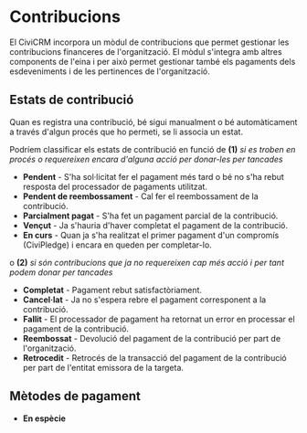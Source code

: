 # Contribucions

El CiviCRM incorpora un mòdul de contribucions que permet gestionar les contribucions financeres de l'organització. El mòdul s'integra amb altres components de l'eina i per això permet gestionar també els pagaments dels esdeveniments i de les pertinences de l'organització.

## Estats de contribució

Quan es registra una contribució, bé sigui manualment o bé automàticament a través d'algun procés que ho permeti, se li associa un estat.

Podríem classificar els estats de contribució en funció de **(1)** *si es troben en procés o requereixen encara d'alguna acció per donar-les per tancades*

- **Pendent** - S'ha sol·licitat fer el pagament més tard o bé no s'ha rebut resposta del processador de pagaments utilitzat.
- **Pendent de reembossament** - Cal fer el reembossament de la contribució.
- **Parcialment pagat** - S'ha fet un pagament parcial de la contribució.
- **Vençut** - Ja s'hauria d'haver completat el pagament de la contribució.
- **En curs** - Quan ja s'ha realitzat el primer pagament d'un compromís (CiviPledge) i encara en queden per completar-lo.

o **(2)** *si són contribucions que ja no requereixen cap més acció i per tant podem donar per tancades*

- **Completat** - Pagament rebut satisfactòriament.
- **Cancel·lat** - Ja no s'espera rebre el pagament corresponent a la contribució.
- **Fallit** - El processador de pagament ha retornat un error en processar el pagament de la contribució.
- **Reembossat** - Devolució del pagament de la contribució per part de l'organització.
- **Retrocedit** - Retrocés de la transacció del pagament de la contribució per part de l'entitat emissora de la targeta.

## Mètodes de pagament

- **En espècie**
